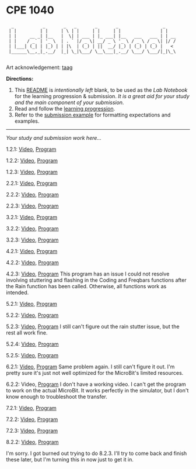 # CPE 1040
```
  _           _       _   _       _       _                 _    
 | |         | |     | \ | |     | |     | |               | |   
 | |     __ _| |__   |  \| | ___ | |_ ___| |__   ___   ___ | | __
 | |    / _` | '_ \  | . ` |/ _ \| __/ _ \ '_ \ / _ \ / _ \| |/ /
 | |___| (_| | |_) | | |\  | (_) | ||  __/ |_) | (_) | (_) |   < 
 |______\__,_|_.__/  |_| \_|\___/ \__\___|_.__/ \___/ \___/|_|\_\
                                                                                                                      
```
Art acknowledgement: [taag](http://patorjk.com/software/taag/)

**Directions:** 
1. This [README](README.md) is _intentionally left_ blank, to be used as the _Lab Notebook_ for the learning progression & submission. _It is a great aid for your study and the main component of your submission._
2. Read and follow the [learning progression](learning-progression.md).
3. Refer to the [submission example](submission-example.md) for formatting expectations and examples. 
---

_Your study and submission work here..._

1.2.1: [Video](https://msudenver.yuja.com/Dashboard/Permalink?authCode=1798831905&b=3583761&linkType=video), [Program](programs/microbit-program-1-2-1.js)

1.2.2: [Video](https://msudenver.yuja.com/Dashboard/Permalink?authCode=2123561003&b=3583772&linkType=video), [Program](programs/microbit-program-1-2-2.js)

1.2.3: [Video](https://msudenver.yuja.com/Dashboard/Permalink?authCode=1060898398&b=3583785&linkType=video), [Program](programs/microbit-program-1-2-3.js)

2.2.1: [Video](https://msudenver.yuja.com/Dashboard/Permalink?authCode=457772674&b=3583795&linkType=video), [Program](programs/microbit-program-2-2-1.js)

2.2.2: [Video](https://msudenver.yuja.com/Dashboard/Permalink?authCode=393643683&b=3583800&linkType=video), [Program](programs/microbit-program-2-2-2.js)

2.2.3: [Video](https://msudenver.yuja.com/Dashboard/Permalink?authCode=1673388573&b=3583811&linkType=video), [Program](programs/microbit-program-2-2-3.js)

3.2.1: [Video](https://msudenver.yuja.com/Dashboard/Permalink?authCode=457772674&b=3583795&linkType=video), [Program](programs/microbit-program-3-2-1.js)

3.2.2: [Video](https://msudenver.yuja.com/Dashboard/Permalink?authCode=1147719203&b=3583821&linkType=video), [Program](programs/microbit-program-3-2-2.js)

3.2.3: [Video](https://msudenver.yuja.com/Dashboard/Permalink?authCode=1673388573&b=3583811&linkType=video), [Program](programs/microbit-program-3-2-3.js)

4.2.1: [Video](https://msudenver.yuja.com/Dashboard/Permalink?authCode=1087722527&b=3583829&linkType=video), [Program](programs/microbit-program-4-2-1.js)

4.2.2: [Video](https://msudenver.yuja.com/Dashboard/Permalink?authCode=1559482930&b=3583845&linkType=video), [Program](programs/microbit-program-4-2-2.js)

4.2.3: [Video](https://msudenver.yuja.com/Dashboard/Permalink?authCode=1814083210&b=3593954&linkType=video), [Program](programs/microbit-program-4-2-3.js)
This program has an issue I could not resolve involving stuttering and flashing in the Coding and Freqbars functions after the Rain function has been called. Otherwise, all
functions work as intended.

5.2.1: [Video](https://msudenver.yuja.com/Dashboard/Permalink?authCode=1963967120&b=3594135&linkType=video), [Program](programs/microbit-program-5-2-1.js)

5.2.2: [Video](https://msudenver.yuja.com/Dashboard/Permalink?authCode=1147719203&b=3583821&linkType=video), [Program](programs/microbit-program-5-2-2.js)

5.2.3: [Video](https://msudenver.yuja.com/Dashboard/Permalink?authCode=624425160&b=3594476&linkType=video), [Program](programs/microbit-program-5-2-3.js)
I still can't figure out the rain stutter issue, but the rest all work fine.

5.2.4: [Video](https://msudenver.yuja.com/Dashboard/Permalink?authCode=1307655611&b=3594502&linkType=video), [Program](programs/microbit-program-5-2-4.js)

5.2.5: [Video](https://msudenver.yuja.com/Dashboard/Permalink?authCode=1726055852&b=3594453&linkType=video), [Program](programs/microbit-program-5-2-5.js)

6.2.1: [Video](https://msudenver.yuja.com/Dashboard/Permalink?authCode=624425160&b=3594476&linkType=video), [Program](programs/microbit-program-6-2-1.js) Same problem again. I still can't figure it out. I'm pretty sure it's just not well optimized for the MicroBit's limited resources.

6.2.2: Video, [Program](programs/microbit-program-6-2-2.js) I don't have a working video. I can't get the program to work on the actual MicroBit. It works perfectly in the simulator, but I don't know enough to troubleshoot the transfer.

7.2.1: [Video](https://msudenver.yuja.com/Dashboard/Permalink?authCode=1187794795&b=3621724&linkType=video), [Program](programs/microbit-program-7-2-1.js)

7.2.2: [Video](https://msudenver.yuja.com/Dashboard/Permalink?authCode=1187794795&b=3621724&linkType=video), [Program](programs/microbit-program-7-2-2.js)

7.2.3: [Video](https://msudenver.yuja.com/Dashboard/Permalink?authCode=1899483582&b=3652159&linkType=video), [Program](programs/microbit-program-7-2-3.js)

8.2.2: [Video](https://msudenver.yuja.com/Dashboard/Permalink?authCode=1945499911&b=3652140&linkType=video), [Program](programs/microbit-program-8-2-2.js)

I'm sorry. I got burned out trying to do 8.2.3. I'll try to come back and finish these later, but I'm turning this in now just to get it in.
